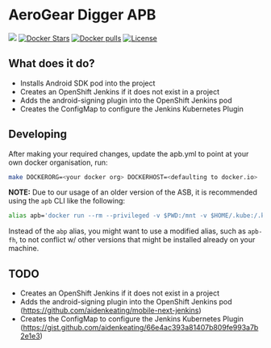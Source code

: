 # AeroGear Digger APB

[![](https://img.shields.io/docker/automated/jrottenberg/ffmpeg.svg)](https://hub.docker.com/r/aerogearcatalog/aerogear-digger-apb/)
[![Docker Stars](https://img.shields.io/docker/stars/aerogearcatalog/aerogear-digger-apb.svg)](https://registry.hub.docker.com/v2/repositories/aerogearcatalog/aerogear-digger-apb/stars/count/)
[![Docker pulls](https://img.shields.io/docker/pulls/aerogearcatalog/aerogear-digger-apb.svg)](https://registry.hub.docker.com/v2/repositories/aerogearcatalog/aerogear-digger-apb/)
[![License](https://img.shields.io/:license-Apache2-blue.svg)](http://www.apache.org/licenses/LICENSE-2.0)

## What does it do?
* Installs Android SDK pod into the project
* Creates an OpenShift Jenkins if it does not exist in a project
* Adds the android-signing plugin into the OpenShift Jenkins pod
* Creates the ConfigMap to configure the Jenkins Kubernetes Plugin

## Developing

After making your required changes, update the apb.yml to point at your own docker organisation, run:

```bash
make DOCKERORG=<your docker org> DOCKERHOST=<defaulting to docker.io>
```

**NOTE:**
Due to our usage of an older version of the ASB, it is recommended using the `apb` CLI like the following:

```bash
alias apb='docker run --rm --privileged -v $PWD:/mnt -v $HOME/.kube:/.kube -v /var/run/docker.sock:/var/run/docker.sock -u $UID docker.io/feedhenry/apb'
```

Instead of the `abp` alias, you might want to use a modified alias, such as `apb-fh`, to not conflict w/ other versions that might be installed already on your machine.

## TODO
* Creates an OpenShift Jenkins if it does not exist in a project
* Adds the android-signing plugin into the OpenShift Jenkins pod (https://github.com/aidenkeating/mobile-next-jenkins)
* Creates the ConfigMap to configure the Jenkins Kubernetes Plugin (https://gist.github.com/aidenkeating/66e4ac393a81407b809fe993a7b2e1e3)
